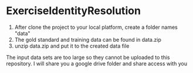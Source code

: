 # ExerciseIdentityResolution

1. After clone the project to your local platform, create a folder names "data"
2. The gold standard and training data can be found in data.zip
3. unzip data.zip and put it to the created data file



The input data sets are too large so they cannot be uploaded to this repository. I will share you a google drive folder and share access with you
